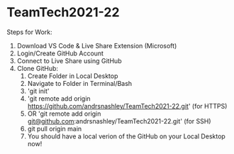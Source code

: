 # TeamTech2021-22

Steps for Work:
1) Download VS Code & Live Share Extension (Microsoft)
2) Login/Create GitHub Account 
3) Connect to Live Share using GitHub
4) Clone GitHub:
    1) Create Folder in Local Desktop
    2) Navigate to Folder in Terminal/Bash
    3) 'git init'
    4) 'git remote add origin https://github.com/andrsnashley/TeamTech2021-22.git' (for HTTPS)
    5) OR 'git remote add origin git@github.com:andrsnashley/TeamTech2021-22.git' (for SSH)
    6) git pull origin main
    7) You should have a local verion of the GitHub on your Local Desktop now!
